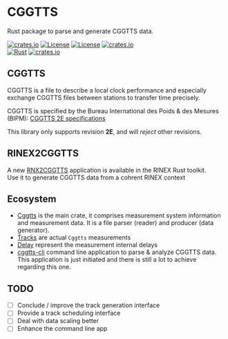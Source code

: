 CGGTTS 
======
Rust package to parse and generate CGGTTS data.

[![crates.io](https://img.shields.io/crates/v/cggtts.svg)](https://crates.io/crates/cggtts)
[![License](https://img.shields.io/badge/license-Apache%202.0-blue?style=flat-square)](https://github.com/gwbres/cggtts/blob/main/LICENSE-APACHE)
[![License](https://img.shields.io/badge/license-MIT-blue?style=flat-square)](https://github.com/gwbres/cggtts/blob/main/LICENSE-MIT) 
[![crates.io](https://img.shields.io/crates/d/cggtts.svg)](https://crates.io/crates/cggtts)    
[![Rust](https://github.com/gwbres/cggtts/actions/workflows/rust.yml/badge.svg)](https://github.com/gwbres/cggtts/actions/workflows/rust.yml)
[![crates.io](https://docs.rs/cggtts/badge.svg)](https://docs.rs/cggtts/badge.svg)

## CGGTTS

CGGTTS is a file to describe a local clock performance and especially exchange
CGGTTS files between stations to transfer time precisely. 

CGGTTS is specified by the Bureau International des Poids & des Mesures (BIPM):
[CGGTTS 2E specifications](https://www.bipm.org/documents/20126/52718503/G1-2015.pdf/f49995a3-970b-a6a5-9124-cc0568f85450)

This library only supports revision **2E**, and will _reject_ other revisions.

## RINEX2CGGTTS

A new [RNX2CGGTTS](https://github.com/georust/rinex) application is available in the RINEX Rust toolkit.  
Use it to generate CGGTTS data from a cohrent RINEX context

## Ecosystem

* [Cggtts](doc/cggtts.md) is the main crate, it comprises measurement system
information and measurement data. It is a file parser (reader) and producer
(data generator).
* [Tracks](doc/track.md) are actual `Cggtts` measurements
* [Delay](doc/delay.md) represent the measurement internal delays
* [cggtts-cli](cggtts_cli/README.md) command line application to parse & analyze CGGTTS data.
This application is just initiated and there is still a lot to achieve regarding this one.


## TODO 

- [ ] Conclude / improve the track generation interface
- [ ] Provide a track scheduling interface
- [ ] Deal with data scaling better
- [ ] Enhance the command line app
